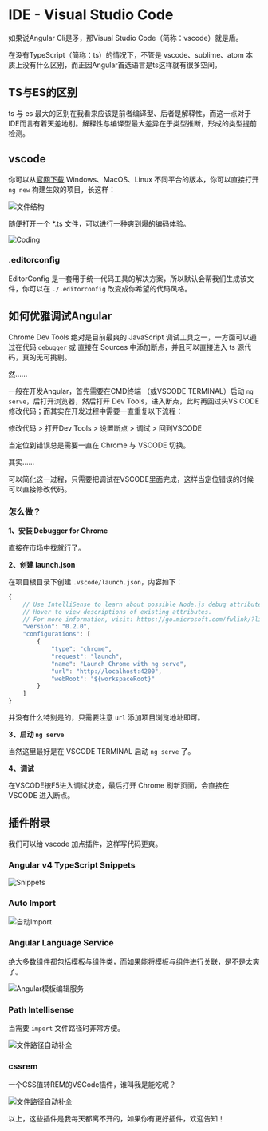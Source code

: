 # IDE - Visual Studio Code

如果说Angular Cli是矛，那Visual Studio Code（简称：vscode）就是盾。

在没有TypeScript（简称：ts）的情况下，不管是 vscode、sublime、atom 本质上没有什么区别，而正因Angular首选语言是ts这样就有很多空间。

## TS与ES的区别

ts 与 es 最大的区别在我看来应该是前者编译型、后者是解释性，而这一点对于IDE而言有着天差地别。解释性与编译型最大差异在于类型推断，形成的类型提前检测。

## vscode

你可以从[官网下载](https://code.visualstudio.com/) Windows、MacOS、Linux 不同平台的版本，你可以直接打开 `ng new` 构建生效的项目，长这样：

![文件结构](../_images/folder-structure.png)

随便打开一个 *.ts 文件，可以进行一种爽到爆的编码体验。

![Coding](../_images/coding.gif)

### .editorconfig

EditorConfig 是一套用于统一代码工具的解决方案，所以默认会帮我们生成该文件，你可以在 `./.editorconfig` 改变成你希望的代码风格。

## 如何优雅调试Angular

Chrome Dev Tools 绝对是目前最爽的 JavaScript 调试工具之一，一方面可以通过在代码 `debugger` 或 直接在 Sources 中添加断点，并且可以直接进入 ts 源代码，真的无可挑剔。

然……

一般在开发Angular，首先需要在CMD终端 （或VSCODE TERMINAL）启动 `ng serve`，后打开浏览器，然后打开 Dev Tools，进入断点，此时再回过头VS CODE修改代码；而其实在开发过程中需要一直重复以下流程：

修改代码 > 打开Dev Tools > 设置断点 > 调试 > 回到VSCODE

当定位到错误总是需要一直在 Chrome 与 VSCODE 切换。

其实……

可以简化这一过程，只需要把调试在VSCODE里面完成，这样当定位错误的时候可以直接修改代码。

### 怎么做？

**1、安装 Debugger for Chrome**

直接在市场中找就行了。

**2、创建 launch.json**

在项目根目录下创建 `.vscode/launch.json`，内容如下：

```javascript
{
    // Use IntelliSense to learn about possible Node.js debug attributes.
    // Hover to view descriptions of existing attributes.
    // For more information, visit: https://go.microsoft.com/fwlink/?linkid=830387
    "version": "0.2.0",
    "configurations": [
        {
            "type": "chrome",
            "request": "launch",
            "name": "Launch Chrome with ng serve",
            "url": "http://localhost:4200",
            "webRoot": "${workspaceRoot}"
        }
    ]
}
```

并没有什么特别是的，只需要注意 `url` 添加项目浏览地址即可。

**3、启动 `ng serve`**

当然这里最好是在 VSCODE TERMINAL 启动 `ng serve` 了。

**4、调试**

在VSCODE按F5进入调试状态，最后打开 Chrome 刷新页面，会直接在 VSCODE 进入断点。

## 插件附录

我们可以给 vscode 加点插件，这样写代码更爽。

### Angular v4 TypeScript Snippets

![Snippets](../_images/ext-ng-ts-snippets.gif)

### Auto Import

![自动Import](../_images/ext-auto-import.gif)

### Angular Language Service

绝大多数组件都包括模板与组件类，而如果能将模板与组件进行关联，是不是太爽了。

![Angular模板编辑服务](../_images/ext-angular-language-service.gif)

### Path Intellisense

当需要 `import` 文件路径时非常方便。

![文件路径自动补全](../_images/ext-path-intellisense.gif)

### cssrem

一个CSS值转REM的VSCode插件，谁叫我是能吃呢？

![文件路径自动补全](../_images/ext-cssrem.gif)

以上，这些插件是我每天都离不开的，如果你有更好插件，欢迎告知！